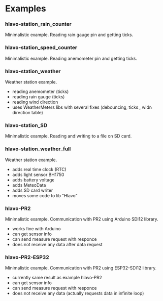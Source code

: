 # Examples

### hlavo-station_rain_counter
Minimalistic example. Reading rain gauge pin and getting ticks.

### hlavo-station_speed_counter
Minimalistic example. Reading anemometer pin and getting ticks.

### hlavo-station_weather
Weather station example.
- reading anemometer (ticks)
- reading rain gauge (ticks)
- reading wind direction
- uses WeatherMeters libs with several fixes (debouncing, ticks , widn direction table)

### hlavo-station_SD
Minimalistic example. Reading and writing to a file on SD card.

### hlavo-station_weather_full
Weather station example.
- adds real time clock (RTC)
- adds light sensor BH1750
- adds battery voltage
- adds MeteoData
- adds SD card writer
- moves some code to lib "Hlavo"

### hlavo-PR2
Minimalistic example. Communication with PR2 using Arduino SDI12 library.
- works fine with Arduino
- can get sensor info
- can send measure request with responce
- does not receive any data after data request

### hlavo-PR2-ESP32
Minimalistic example. Communication with PR2 using ESP32-SDI12 library.
- currently same result as example hlavo-PR2
- can get sensor info
- can send measure request with responce
- does not receive any data (actually requests data in infinite loop)